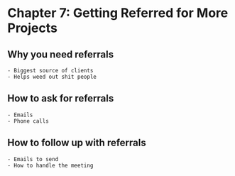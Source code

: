 # Chapter 7: Getting Referred for More Projects

## Why you need referrals
	- Biggest source of clients
	- Helps weed out shit people

## How to ask for referrals
	- Emails
	- Phone calls

## How to follow up with referrals
	- Emails to send
	- How to handle the meeting
	